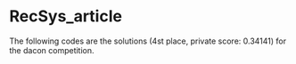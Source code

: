 # RecSys_article

The following codes are the solutions (4st place, private score: 0.34141) for the dacon competition.
